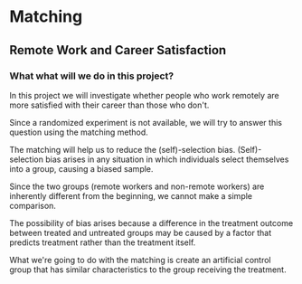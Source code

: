 # Matching

## Remote Work and Career Satisfaction

### What what will we do in this project?


In this project we will investigate whether people who work remotely are more satisfied with their career than those who don't.

Since a randomized experiment is not available, we will try to answer this question using the matching method.

The matching will help us to reduce the (self)-selection bias. (Self)-selection bias arises in any situation in which individuals select themselves into a group, causing a biased sample. 

Since the two groups (remote workers and non-remote workers) are inherently different from the beginning, we cannot make a simple comparison.

The possibility of bias arises because a difference in the treatment outcome between treated and untreated groups may be caused by a factor that predicts treatment rather than the treatment itself. 

What we're going to do with the matching is create an artificial control group that has similar characteristics to the group receiving the treatment.
